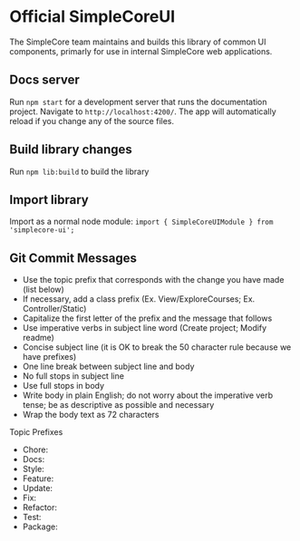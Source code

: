 # Official SimpleCoreUI
The SimpleCore team maintains and builds this library of common UI components, primarly for use in internal SimpleCore web applications.

## Docs server

Run `npm start` for a development server that runs the documentation project. Navigate to `http://localhost:4200/`. The app will automatically reload if you change any of the source files.

## Build library changes
Run `npm lib:build` to build the library

## Import library
Import as a normal node module: `import { SimpleCoreUIModule } from 'simplecore-ui';`

## Git Commit Messages
- Use the topic prefix that corresponds with the change you have made (list below)
- If necessary, add a class prefix (Ex. View/ExploreCourses; Ex. Controller/Static)
- Capitalize the first letter of the prefix and the message that follows
- Use imperative verbs in subject line word (Create project; Modify readme)
- Concise subject line (it is OK to break the 50 character rule because we have prefixes)
- One line break between subject line and body
- No full stops in subject line
- Use full stops in body
- Write body in plain English; do not worry about the imperative verb tense; be as descriptive as possible and necessary
- Wrap the body text as 72 characters

Topic Prefixes
- Chore:
- Docs:
- Style:
- Feature:
- Update:
- Fix:
- Refactor:
- Test:
- Package:
